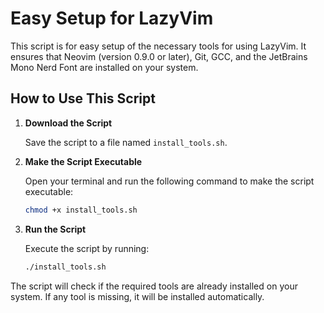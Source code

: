 # Easy Setup for LazyVim

This script is for easy setup of the necessary tools for using LazyVim. It ensures that Neovim (version 0.9.0 or later), Git, GCC, and the JetBrains Mono Nerd Font are installed on your system.

## How to Use This Script

1. **Download the Script**

   Save the script to a file named `install_tools.sh`.

2. **Make the Script Executable**

   Open your terminal and run the following command to make the script executable:

   ```bash
   chmod +x install_tools.sh
   ```

3. **Run the Script**

   Execute the script by running:

   ```bash
   ./install_tools.sh
   ```

The script will check if the required tools are already installed on your system. If any tool is missing, it will be installed automatically.
